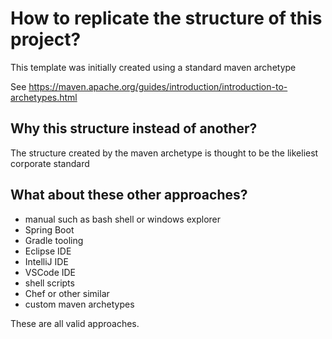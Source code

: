 # How to replicate the structure of this project?

This template was initially created using a standard maven archetype

See https://maven.apache.org/guides/introduction/introduction-to-archetypes.html

## Why this structure instead of another?

The structure created by the maven archetype is thought to be the likeliest corporate standard

## What about these other approaches?

- manual such as bash shell or windows explorer
- Spring Boot
- Gradle tooling
- Eclipse IDE
- IntelliJ IDE
- VSCode IDE
- shell scripts
- Chef or other similar
- custom maven archetypes

These are all valid approaches. 


